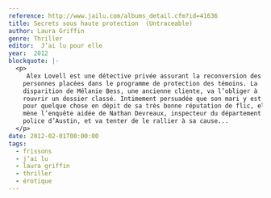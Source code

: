 ```yaml
---
reference: http://www.jailu.com/albums_detail.cfm?id=41636
title: Secrets sous haute protection  (Untraceable)
author: Laura Griffin
genre: Thriller
editor:  J’ai lu pour elle
year:  2012
blockquote: |-
  <p>
     Alex Lovell est une détective privée assurant la reconversion des
    personnes placées dans le programme de protection des témoins. La
    disparition de Mélanie Bess, une ancienne cliente, va l’obliger à
    rouvrir un dossier classé. Intimement persuadée que son mari y est
    pour quelque chose en dépit de sa très bonne réputation de flic, elle
    mène l’enquête aidée de Nathan Devreaux, inspecteur du département de
    police d’Austin, et va tenter de le rallier à sa cause...
  </p>
date: 2012-02-01T00:00:00
tags:
  - frissons
  - j’ai lu
  - laura griffin
  - thriller
  - érotique
---
```

